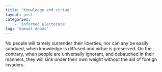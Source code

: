 ```yaml
---
title: 'Knowledge and virtue'
layout: post
categories:
    - 'informed electorate'
tag: 'Samuel Adams'
---
```


No people will tamely surrender their liberties, nor can any be easily subdued, when knowledge is diffused and virtue is preserved. On the contrary, when people are universally ignorant, and debauched in their manners, they will sink under their own weight without the aid of foreign invaders.